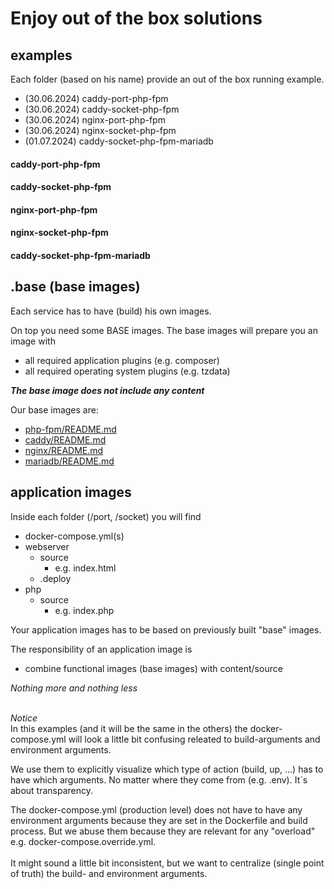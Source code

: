 # Enjoy out of the box solutions

## examples

Each folder (based on his name) provide an out of the box running example.

- (30.06.2024) caddy-port-php-fpm
- (30.06.2024) caddy-socket-php-fpm
- (30.06.2024) nginx-port-php-fpm
- (30.06.2024) nginx-socket-php-fpm
- (01.07.2024) caddy-socket-php-fpm-mariadb

#### caddy-port-php-fpm
#### caddy-socket-php-fpm
#### nginx-port-php-fpm
#### nginx-socket-php-fpm
#### caddy-socket-php-fpm-mariadb

## .base (base images)

Each service has to have (build) his own images.<br/>

On top you need some BASE images. The base images will prepare you an image with

- all required application plugins (e.g. composer)
- all required operating system plugins (e.g. tzdata)

**_The base image does not include any content_**

Our base images are:

- [php-fpm/README.md](../.docker/php-fpm/README.md)
- [caddy/README.md](../.docker/caddy/README.md)
- [nginx/README.md](../.docker/nginx/README.md)
- [mariadb/README.md](../.docker/mariadb/README.md)

## application images

Inside each folder (/port, /socket) you will find

- docker-compose.yml(s)
- webserver
  - source
    - e.g. index.html
  - .deploy 
- php
  - source
    - e.g. index.php

Your application images has to be based on previously built "base" images.<br/>

The responsibility of an application image is
- combine functional images (base images) with content/source

_Nothing more and nothing less_<br/><br/>

_Notice_<br/>
In this examples (and it will be the same in the others) the docker-compose.yml will look a little bit confusing releated to build-arguments and environment arguments.

We use them to explicitly visualize which type of action (build, up, ...) has to have which arguments. No matter where they come from (e.g. .env). It´s about transparency.

The docker-compose.yml (production level) does not have to have any environment arguments because they are set in the Dockerfile and build process. 
But we abuse them because they are relevant for any "overload" e.g. docker-compose.override.yml.<br/><br/>
It might sound a little bit inconsistent, but we want to centralize (single point of truth) the build- and environment arguments.  
